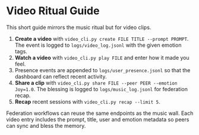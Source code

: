 # Video Ritual Guide

This short guide mirrors the music ritual but for video clips.

1. **Create a video** with `video_cli.py create FILE TITLE --prompt PROMPT`.
   The event is logged to `logs/video_log.jsonl` with the given emotion tags.
2. **Watch a video** with `video_cli.py play FILE` and enter how it made you feel.
3. Presence events are appended to `logs/user_presence.jsonl` so that the dashboard can reflect recent activity.
4. **Share a clip** with `video_cli.py share FILE --peer PEER --emotion Joy=1.0`.
   The blessing is logged to `logs/music_log.jsonl` for federation recap.
5. **Recap** recent sessions with `video_cli.py recap --limit 5`.

Federation workflows can reuse the same endpoints as the music wall. Each video entry includes the prompt, title, user and emotion metadata so peers can sync and bless the memory.
